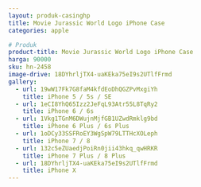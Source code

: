```yaml
---
layout: produk-casinghp
title: Movie Jurassic World Logo iPhone Case
categories: apple

# Produk
product-title: Movie Jurassic World Logo iPhone Case
harga: 90000
sku: hn-2458
image-drive: 18DYhrljTX4-uaKEka75eI9s2UTlfFrmd
gallery:
  - url: 19wW17Fk7G8faM4kfdEoDhQGZPvMxgiYh
    title: iPhone 5 / 5s / SE
  - url: 1eCI8YhQ65Izz2JeFqL93Atr55L8TqRy2
    title: iPhone 6 / 6s
  - url: 1Vkg1TGnM6DWujnMjfGB1UZwdRmklg9bd
    title: iPhone 6 Plus / 6s Plus
  - url: 1oDCy33SSFRoEY3WgSpW79LTTHcXOLeph
    title: iPhone 7 / 8
  - url: 132c5eZUaedjPoiRn0jii43hkq_qwHRKR
    title: iPhone 7 Plus / 8 Plus
  - url: 18DYhrljTX4-uaKEka75eI9s2UTlfFrmd
    title: iPhone X
---
```

